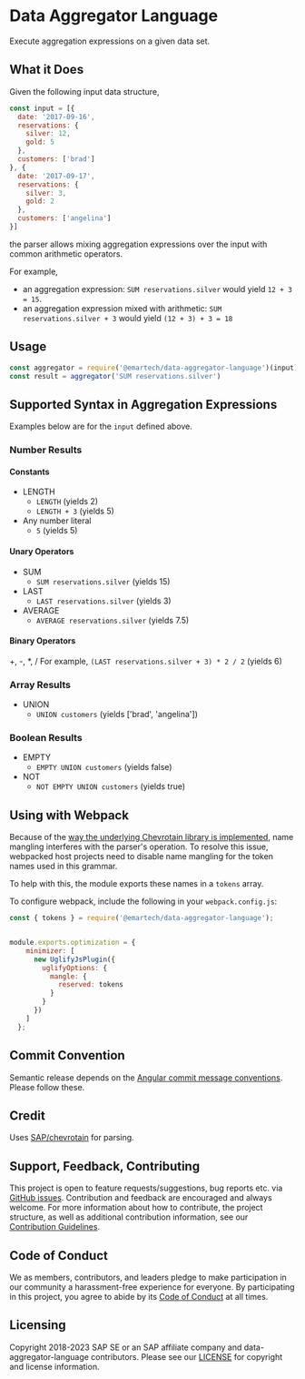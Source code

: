 # Data Aggregator Language

Execute aggregation expressions on a given data set.

## What it Does
Given the following input data structure,
```js
const input = [{
  date: '2017-09-16',
  reservations: {
    silver: 12,
    gold: 5
  },
  customers: ['brad']
}, {
  date: '2017-09-17',
  reservations: {
    silver: 3,
    gold: 2
  },
  customers: ['angelina']
}]
```
the parser allows mixing aggregation expressions over the input with common arithmetic operators.

For example,
* an aggregation expression: `SUM reservations.silver` would yield `12 + 3 = 15`.
* an aggregation expression mixed with arithmetic: `SUM reservations.silver + 3` would yield `(12 + 3) + 3 = 18`
## Usage
```js
const aggregator = require('@emartech/data-aggregator-language')(input);
const result = aggregator('SUM reservations.silver')
```

## Supported Syntax in Aggregation Expressions

Examples below are for the `input` defined above.

### Number Results

#### Constants
* LENGTH
  * `LENGTH` (yields 2)
  * `LENGTH + 3` (yields 5)
* Any number literal
  * `5` (yields 5)

#### Unary Operators
* SUM
  * `SUM reservations.silver` (yields 15)
* LAST
  * `LAST reservations.silver` (yields 3)
* AVERAGE
  * `AVERAGE reservations.silver` (yields 7.5)

#### Binary Operators
+, -, *, /
For example, `(LAST reservations.silver + 3) * 2 / 2` (yields 6)


### Array Results
* UNION
  * `UNION customers` (yields ['brad', 'angelina'])

### Boolean Results

* EMPTY
  * `EMPTY UNION customers` (yields false)
* NOT
  * `NOT EMPTY UNION customers` (yields true)


## Using with Webpack
Because of the [way the underlying Chevrotain library is implemented](https://github.com/SAP/chevrotain/blob/master/examples/parser/minification/README.md), name mangling
interferes with the parser's operation. To resolve this issue, webpacked host projects need to disable name mangling for the token names used in this grammar.

To help with this, the module exports these names in a `tokens` array.

To configure webpack, include the following in your `webpack.config.js`:
```js
const { tokens } = require('@emartech/data-aggregator-language');


module.exports.optimization = {
    minimizer: [
      new UglifyJsPlugin({
        uglifyOptions: {
          mangle: {
            reserved: tokens
          }
        }
      })
    ]
  };
```

## Commit Convention
Semantic release depends on the [Angular commit message conventions](https://gist.github.com/stephenparish/9941e89d80e2bc58a153). Please follow these.

## Credit
Uses [SAP/chevrotain](https://github.com/SAP/chevrotain) for parsing.

## Support, Feedback, Contributing
This project is open to feature requests/suggestions, bug reports etc. via [GitHub issues](https://github.com/Emartech/data-aggregator-language/issues). Contribution and feedback are encouraged and always welcome. For more information about how to contribute, the project structure, as well as additional contribution information, see our [Contribution Guidelines](CONTRIBUTING.md).

## Code of Conduct

We as members, contributors, and leaders pledge to make participation in our community a harassment-free experience for everyone. By participating in this project, you agree to abide by its [Code of Conduct](CODE_OF_CONDUCT.md) at all times.

## Licensing

Copyright 2018-2023 SAP SE or an SAP affiliate company and data-aggregator-language contributors. Please see our [LICENSE](LICENSE.txt) for copyright and license information.
